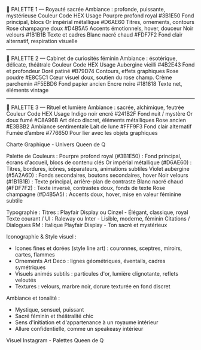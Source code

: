 🎨 PALETTE 1 — Royauté sacrée
Ambiance : profonde, puissante, mystérieuse
Couleur	Code HEX	Usage
Pourpre profond royal	#3B1E50	Fond principal, blocs
Or impérial métallique	#D6AE60	Titres, ornements, contours
Rose champagne doux	#D4B5A5	Accents émotionnels, hover, douceur
Noir velours	#1B1B1B	Texte et cadres
Blanc nacré chaud	#FDF7F2	Fond clair alternatif, respiration visuelle
________________________________________
🎨 PALETTE 2 — Cabinet de curiosités féminin
Ambiance : ésotérique, délicate, théâtrale
Couleur	Code HEX	Usage
Aubergine vieilli	#4B2E43	Fond et profondeur
Doré patiné	#B79D74	Contours, effets graphiques
Rose poudre	#E8C5C1	Cœur visuel doux, soutien du rose champ.
Crème parchemin	#F5EBD6	Fond papier ancien
Encre noire	#181818	Texte net, éléments vintage
________________________________________
🎨 PALETTE 3 — Rituel et lumière
Ambiance : sacrée, alchimique, feutrée
Couleur	Code HEX	Usage
Indigo noir encré	#241B2F	Fond nuit / mystère
Or doux fumé	#C8A96B	Art déco discret, éléments métalliques
Rose ancien	#E3BBB2	Ambiance sentimentale
Lait de lune	#FFF9F3	Fond clair alternatif
Fumée d’ambre	#776650	Pour lier avec les objets graphiques

Charte Graphique - Univers Queen de Q

Palette de Couleurs :
Pourpre profond royal (#3B1E50) : Fond principal, écrans d'accueil, blocs de contenu clés
Or impérial métallique (#D6AE60) : Titres, bordures, icônes, séparateurs, animations subtiles
Violet aubergine (#5A2A6D) : Fonds secondaires, boutons secondaires, hover
Noir velours (#1B1B1B) : Texte principal, arrière-plan de contraste
Blanc nacré chaud (#FDF7F2) : Texte inversé, contrastes doux, fonds de texte
Rose champagne (#D4B5A5) : Accents doux, hover, mise en valeur féminine subtile

Typographie :
Titres : Playfair Display ou Cinzel - Élégant, classique, royal
Texte courant / UI : Raleway ou Inter - Lisible, moderne, féminin
Citations / Dialogues RM : Italique Playfair Display - Ton sacré et mystérieux

Iconographie & Style visuel :
- Icones fines et dorées (style line art) : couronnes, sceptres, miroirs, cartes, flammes
- Ornements Art Deco : lignes géométriques, éventails, cadres symétriques
- Visuels animés subtils : particules d'or, lumière clignotante, reflets veloutés
- Textures : velours, marbre noir, dorure texturée en fond discret

Ambiance et tonalité :
- Mystique, sensuel, puissant
- Sacré féminin et théâtralité chic
- Sens d'initiation et d'appartenance à un royaume intérieur
- Allure confidentielle, comme un speakeasy intérieur

Visuel Instagram - Palettes Queen de Q

